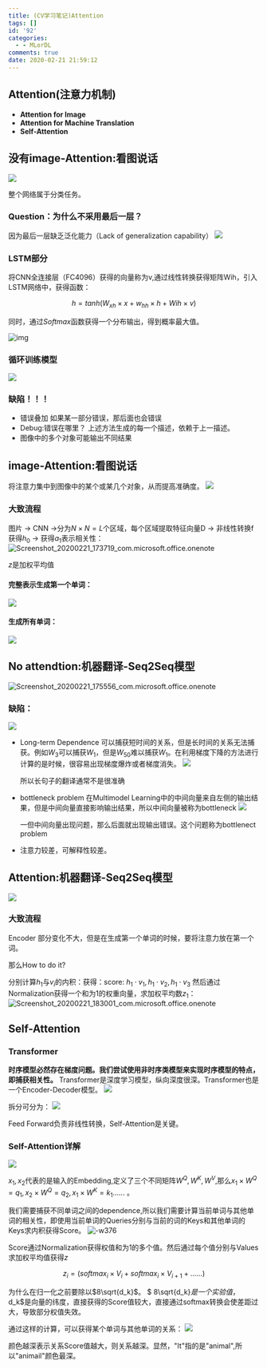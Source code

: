 ```yaml
---
title: (CV学习笔记)Attention
tags: []
id: '92'
categories:
  - - MLorDL
comments: true
date: 2020-02-21 21:59:12
---
```

## Attention(注意力机制)

* **Attention for Image**
* **Attention for Machine Translation**
* **Self-Attention**

## 没有image-Attention:看图说话

![](https://img.wush.cc/16311019847316.png?imageView2/0/format/webp/q/80) 

整个网络属于分类任务。

### Question：为什么不采用最后一层？

因为最后一层缺乏泛化能力（Lack of generalization capability） ![](https://img.wush.cc/16311019847328.png?imageView2/0/format/webp/q/80)

### LSTM部分

将CNN全连接层（FC4096）获得的向量称为v,通过线性转换获得矩阵Wih，引入LSTM网络中，获得函数： 

$$
h=tanh(W_{xh}\times x+w_{hh}\times h+Wih\times v)
$$

同时，通过$Softmax$函数获得一个分布输出，得到概率最大值。

 ![img](https://img.wush.cc/16311019847343.png?imageView2/0/format/webp/q/80)

### 循环训练模型

![](https://img.wush.cc/16311019847363.png?imageView2/0/format/webp/q/80)

### 缺陷！！！

* 错误叠加 如果某一部分错误，那后面也会错误
* Debug:错误在哪里？ 上述方法生成的每一个描述，依赖于上一描述。
* 图像中的多个对象可能输出不同结果

## image-Attention:看图说话

将注意力集中到图像中的某个或某几个对象，从而提高准确度。 ![](https://img.wush.cc/16311019847388.png?imageView2/0/format/webp/q/80)

### 大致流程

图片 -> CNN ->分为$N\times N = L$个区域，每个区域提取特征向量D -> 非线性转换f获得$h_0$ -> 获得$a_1$表示相关性： ![Screenshot_20200221_173719_com.microsoft.office.onenote](https://img.wush.cc/16311019847426.jpg?imageView2/0/format/webp/q/80)

$z$是加权平均值

#### 完整表示生成第一个单词：

![](https://img.wush.cc/16311019847439.png?imageView2/0/format/webp/q/80)

#### 生成所有单词：

![](https://img.wush.cc/16311019847478.png?imageView2/0/format/webp/q/80)

## No attendtion:机器翻译-Seq2Seq模型

![Screenshot_20200221_175556_com.microsoft.office.onenote](https://img.wush.cc/16311019847521.jpg?imageView2/0/format/webp/q/80)

### 缺陷：

![](https://img.wush.cc/16311019847545.png?imageView2/0/format/webp/q/80)

* Long-term Dependence 可以捕获短时间的关系，但是长时间的关系无法捕获。例如$W_3$可以捕获$W_1$，但是$W_{50}$难以捕获$W_1$。在利用梯度下降的方法进行计算的是时候，很容易出现梯度爆炸或者梯度消失。 ![](https://img.wush.cc/16311019847588.png?imageView2/0/format/webp/q/80)

  所以长句子的翻译通常不是很准确
* bottleneck problem 在Multimodel Learning中的中间向量来自左侧的输出结果，但是中间向量直接影响输出结果，所以中间向量被称为bottleneck ![](https://img.wush.cc/16311019847633.png?imageView2/0/format/webp/q/80)

  一但中间向量出现问题，那么后面就出现输出错误。这个问题称为bottlenect problem
* 注意力较差，可解释性较差。

## Attention:机器翻译-Seq2Seq模型

![](https://img.wush.cc/16311019847677.png?imageView2/0/format/webp/q/80)

### 大致流程

Encoder 部分变化不大，但是在生成第一个单词的时候，要将注意力放在第一个词。

那么How to do it?

分别计算$h_1$与$v_i$的内积：获得：score: $h_1\cdot v_1, h_1\cdot v_2, h_1\cdot v_3$ 然后通过Normalization获得一个和为1的权重向量，求加权平均数$z_1$： ![Screenshot_20200221_183001_com.microsoft.office.onenote](https://img.wush.cc/16311019847725.jpg?imageView2/0/format/webp/q/80)

## Self-Attention

### Transformer

**时序模型必然存在梯度问题。我们尝试使用非时序类模型来实现时序模型的特点，即捕获相关性。** Transformer是深度学习模型，纵向深度很深。Transformer也是一个Encoder-Decoder模型。 ![](https://img.wush.cc/16311019847758.png?imageView2/0/format/webp/q/80)

拆分可分为： ![](https://img.wush.cc/16311019847814.png?imageView2/0/format/webp/q/80)

Feed Forward负责非线性转换，Self-Attention是关键。

### Self-Attention详解

![](https://img.wush.cc/16311019847866.png?imageView2/0/format/webp/q/80)

$x_1,x_2$代表的是输入的Embedding,定义了三个不同矩阵$W^Q,W^K,W^V$,那么$x_1\times W^Q = q_1,x_2\times W^Q = q_2,x_1\times W^K = k_1 ......$ 。

我们需要捕获不同单词之间的dependence,所以我们需要计算当前单词与其他单词的相关性，即使用当前单词的Queries分别与当前的词的Keys和其他单词的Keys求内积获得Score。 ![-w376](https://img.wush.cc/16311019847915.png?imageView2/0/format/webp/q/80)

Score通过Normalization获得权值和为1的多个值。然后通过每个值分别与Values求加权平均值获得$z$ 

$$
z_i = (softmax_i\times V_i+softmax_i\times V_{i+1}+......)
$$

为什么在归一化之前要除以$8\sqrt{d_k}$。 $ 8\sqrt{d_k}$是一个实验值，$d_k$是向量的纬度，直接获得的Score值较大，直接通过softmax转换会使差距过大，导致部分权值失效。

通过这样的计算，可以获得某个单词与其他单词的关系： ![](https://img.wush.cc/16311019847972.png?imageView2/0/format/webp/q/80)

颜色越深表示关系Score值越大，则关系越深。显然，"It"指的是"animal",所以"animail"颜色最深。
